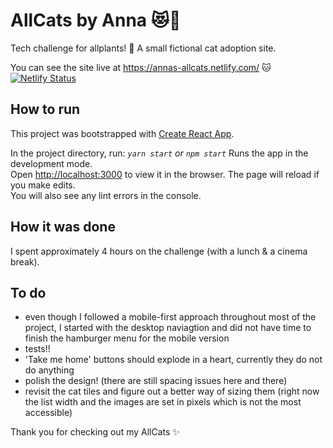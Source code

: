 # AllCats by Anna :heart_eyes_cat::yellow_heart:

Tech challenge for allplants! :seedling:
A small fictional cat adoption site.

You can see the site live at https://annas-allcats.netlify.com/ :cat:
[![Netlify Status](https://api.netlify.com/api/v1/badges/5ddbc4f6-e801-4fab-a346-ad5532fecea8/deploy-status)](https://app.netlify.com/sites/annas-allcats/deploys)

## How to run

This project was bootstrapped with [Create React App](https://github.com/facebook/create-react-app).

In the project directory, run:
_`yarn start` or `npm start`_
Runs the app in the development mode.<br />
Open [http://localhost:3000](http://localhost:3000) to view it in the browser.
The page will reload if you make edits.<br />
You will also see any lint errors in the console.

## How it was done

I spent approximately 4 hours on the challenge (with a lunch & a cinema break).

## To do

- even though I followed a mobile-first approach throughout most of the project, I started with the desktop naviagtion and did not have time to finish the hamburger menu for the mobile version
- tests!!
- 'Take me home' buttons should explode in a heart, currently they do not do anything
- polish the design! (there are still spacing issues here and there)
- revisit the cat tiles and figure out a better way of sizing them (right now the list width and the images are set in pixels which is not the most accessible)

Thank you for checking out my AllCats :sparkles:
